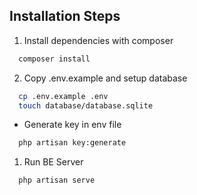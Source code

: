 ## Installation Steps


1. Install dependencies with composer

```bash
  composer install
```

2. Copy .env.example and setup database

```bash 
  cp .env.example .env
  touch database/database.sqlite
```

- Generate key in env file
```bash
  php artisan key:generate
```

1. Run BE Server

```bash
  php artisan serve
```